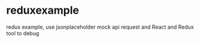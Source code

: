 # reduxexample
redux example, use jsonplaceholder mock api request and React and Redux tool to debug
